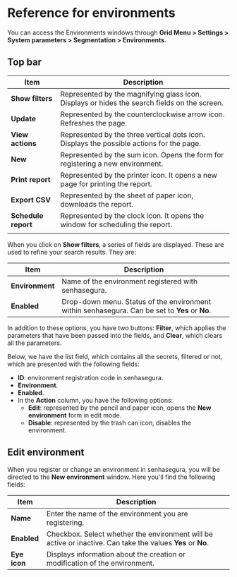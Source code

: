 # Reference for environments

You can access the Environments windows through **Grid Menu > Settings > System parameters > Segmentation > Environments**.

## Top bar

| Item                      | Description                                                                                  |
| ------------------------- | -------------------------------------------------------------------------------------------- |
| **Show filters**    | Represented by the magnifying glass icon. Displays or hides the search fields on the screen. |
| **Update**          | Represented by the counterclockwise arrow icon. Refreshes the page.                          |
| **View actions**    | Represented by the three vertical dots icon. Displays the possible actions for the page.     |
| **New**             | Represented by the sum icon. Opens the form for registering a new environment.               |
| **Print report**    | Represented by the printer icon. It opens a new page for printing the report.                |
| **Export CSV**      | Represented by the sheet of paper icon, downloads the report.                                |
| **Schedule report** | Represented by the clock icon. It opens the window for scheduling the report.                |
|                           |                                                                                              |

When you click on **Show filters**, a series of fields are displayed. These are used to refine your search results. They are:

| Item                  | Description                                                                                      |
| --------------------- | ------------------------------------------------------------------------------------------------ |
| **Environment** | Name of the environment registered with senhasegura.                                             |
| **Enabled**     | Drop-down menu. Status of the environment within senhasegura. Can be set to **Yes** or **No**. |

In addition to these options, you have two buttons: **Filter**, which applies the parameters that have been passed into the fields, and **Clear**, which clears all the parameters.

Below, we have the list field, which contains all the secrets, filtered or not, which are presented with the following fields:

* **ID**: environment registration code in senhasegura.
* **Environment**.
* **Enabled**.
* In the **Action** column, you have the following options:
  * **Edit**: represented by the pencil and paper icon, opens the **New environment** form in edit mode.
  * **Disable**: represented by the trash can icon, disables the environment.

## Edit environment

When you register or change an environment in senhasegura, you will be directed to the **New environment** window. Here you'll find the following fields:

| Item               | Description                                                                                                   |
| ------------------ | ------------------------------------------------------------------------------------------------------------- |
| **Name**     | Enter the name of the environment you are registering.                                                        |
| **Enabled**  | Checkbox. Select whether the environment will be active or inactive. Can take the values **Yes** or **No**. |
| **Eye icon** | Displays information about the creation or modification of the environment.                                   |
